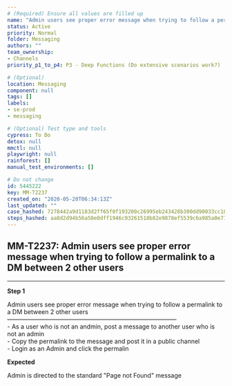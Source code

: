 ```yaml
---
# (Required) Ensure all values are filled up
name: "Admin users see proper error message when trying to follow a permalink to a DM between 2 other users"
status: Active
priority: Normal
folder: Messaging
authors: ""
team_ownership: 
- Channels
priority_p1_to_p4: P3 - Deep Functions (Do extensive scenarios work?)

# (Optional)
location: Messaging
component: null
tags: []
labels: 
- se-prod
- messaging

# (Optional) Test type and tools
cypress: To Do
detox: null
mmctl: null
playwright: null
rainforest: []
manual_test_environments: []

# Do not change
id: 5445222
key: MM-T2237
created_on: "2020-05-20T06:34:13Z"
last_updated: ""
case_hashed: 7278442a9d1183d2ff65f0f193200c26995eb243428b300dd90033cc18c8ab462cb454eac09ced3f3b9e5ce8491c0b44
steps_hashed: aa8d2d94b56a50e0dff1946c93261518b82e9878ef5539c6a985a0e77cd21e36d2a6a66b71eb46d82d765b87b43ceaa2
---
```


<!-- (Auto-generated) Based on frontmatter's "key" and "name" -->

## MM-T2237: Admin users see proper error message when trying to follow a permalink to a DM between 2 other users

---

**Step 1**

Admin users see proper error message when trying to follow a permalink to a DM between 2 other users\
————————————————————————————\
\- As a user who is not an andmin, post a message to another user who is not an admin\
\- Copy the permalink to the message and post it in a public channel\
\- Login as an Admin and click the permalin

**Expected**

Admin is directed to the standard "Page not Found" message
